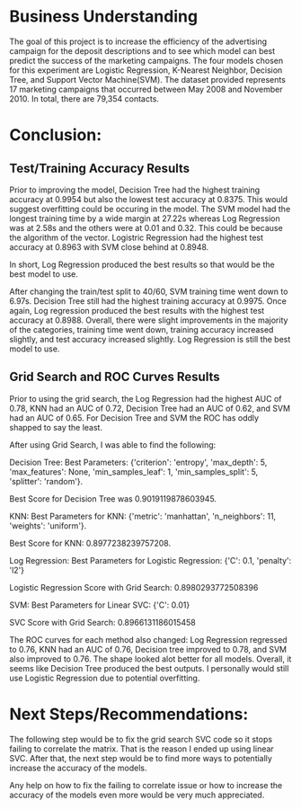 # Business Understanding
The goal of this project is to increase the efficiency of the advertising campaign for the deposit descriptions and to see which model can best predict the success of the marketing campaigns. The four models chosen for this experiment are Logistic Regression, K-Nearest Neighbor, Decision Tree, and Support Vector Machine(SVM). The dataset provided represents 17 marketing campaigns that occurred between May 2008 and November 2010. In total, there are 79,354 contacts.


# Conclusion:
## Test/Training Accuracy Results
Prior to improving the model, Decision Tree had the highest training accuracy at 0.9954 but also the lowest test accuracy at 0.8375. This would suggest overfitting could be occuring in the model. The SVM model had the longest training time by a wide margin at 27.22s whereas Log Regression was at 2.58s and the others were at 0.01 and 0.32. This could be because the algorithm of the vector. Logistric Regression had the highest test accuracy at 0.8963 with SVM close behind at 0.8948.

In short, Log Regression produced the best results so that would be the best model to use.

After changing the train/test split to 40/60, SVM training time went down to 6.97s. Decision Tree still had the highest training accuracy at 0.9975. Once again, Log regression produced the best results with the highest test accuracy at 0.8988. Overall, there were slight improvements in the majority of the categories, training time went down, training accuracy increased slightly, and test accuracy increased slightly. Log Regression is still the best model to use.

## Grid Search and ROC Curves Results
Prior to using the grid search, the Log Regression had the highest AUC of 0.78, KNN had an AUC of 0.72, Decision Tree had an AUC of 0.62, and SVM had an AUC of 0.65. For Decision Tree and SVM the ROC has oddly shapped to say the least.

After using Grid Search, I was able to find the following:

Decision Tree:
Best Parameters: {'criterion': 'entropy', 'max_depth': 5, 'max_features': None, 'min_samples_leaf': 1, 'min_samples_split': 5, 'splitter': 'random'}.

Best Score for Decision Tree was 0.9019119878603945.

KNN:
Best Parameters for KNN: {'metric': 'manhattan', 'n_neighbors': 11, 'weights': 'uniform'}.

Best Score for KNN: 0.8977238239757208.

Log Regression:
Best Parameters for Logistic Regression: {'C': 0.1, 'penalty': 'l2'}

Logistic Regression Score with Grid Search: 0.8980293772508396

SVM:
Best Parameters for Linear SVC: {'C': 0.01}

SVC Score with Grid Search: 0.8966131186015458

The ROC curves for each method also changed: Log Regression regressed to 0.76, KNN had an AUC of 0.76, Decision tree improved to 0.78, and SVM also improved to 0.76. The shape looked alot better for all models. Overall, it seems like Decision Tree produced the best outputs. I personally would still use Logistic Regression due to potential overfitting.

# Next Steps/Recommendations:
The following step would be to fix the grid search SVC code so it stops failing to correlate the matrix. That is the reason I ended up using linear SVC. After that, the next step would be to find more ways to potentially increase the accuracy of the models.

Any help on how to fix the failing to correlate issue or how to increase the accuracy of the models even more would be very much appreciated.
